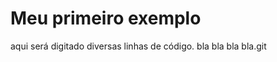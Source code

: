Meu primeiro exemplo 
====================
aqui será digitado diversas linhas de código.
bla bla bla bla.git 